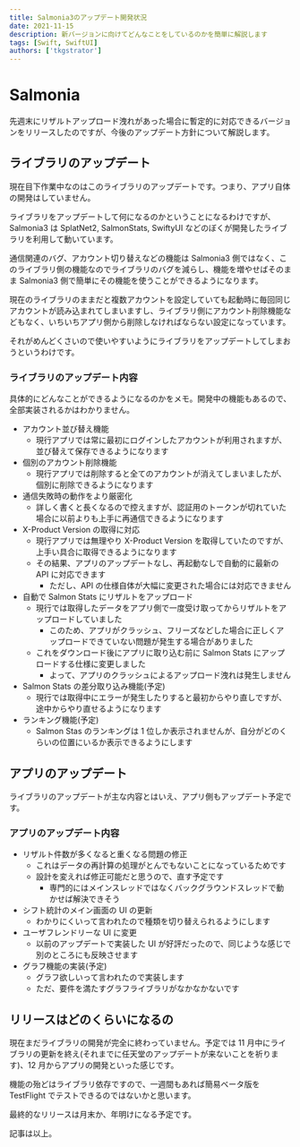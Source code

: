 ```yaml
---
title: Salmonia3のアップデート開発状況
date: 2021-11-15
description: 新バージョンに向けてどんなことをしているのかを簡単に解説します
tags: [Swift, SwiftUI]
authors: ['tkgstrator']
---
```


# Salmonia

先週末にリザルトアップロード洩れがあった場合に暫定的に対応できるバージョンをリリースしたのですが、今後のアップデート方針について解説します。

## ライブラリのアップデート

現在目下作業中なのはこのライブラリのアップデートです。つまり、アプリ自体の開発はしていません。

ライブラリをアップデートして何になるのかということになるわけですが、Salmonia3 は SplatNet2, SalmonStats, SwiftyUI などのぼくが開発したライブラリを利用して動いています。

通信関連のバグ、アカウント切り替えなどの機能は Salmonia3 側ではなく、このライブラリ側の機能なのでライブラリのバグを減らし、機能を増やせばそのまま Salmonia3 側で簡単にその機能を使うことができるようになります。

現在のライブラリのままだと複数アカウントを設定していても起動時に毎回同じアカウントが読み込まれてしまいますし、ライブラリ側にアカウント削除機能などもなく、いちいちアプリ側から削除しなければならない設定になっています。

それがめんどくさいので使いやすいようにライブラリをアップデートしてしまおうというわけです。

### ライブラリのアップデート内容

具体的にどんなことができるようになるのかをメモ。開発中の機能もあるので、全部実装されるかはわかりません。

- アカウント並び替え機能
  - 現行アプリでは常に最初にログインしたアカウントが利用されますが、並び替えて保存できるようになります
- 個別のアカウント削除機能
  - 現行アプリでは削除すると全てのアカウントが消えてしまいましたが、個別に削除できるようになります
- 通信失敗時の動作をより厳密化
  - 詳しく書くと長くなるので控えますが、認証用のトークンが切れていた場合に以前よりも上手に再通信できるようになります
- X-Product Version の取得に対応
  - 現行アプリでは無理やり X-Product Version を取得していたのですが、上手い具合に取得できるようになります
  - その結果、アプリのアップデートなし、再起動なしで自動的に最新の API に対応できます
    - ただし、API の仕様自体が大幅に変更された場合には対応できません
- 自動で Salmon Stats にリザルトをアップロード
  - 現行では取得したデータをアプリ側で一度受け取ってからリザルトをアップロードしていました
    - このため、アプリがクラッシュ、フリーズなどした場合に正しくアップロードできていない問題が発生する場合がありました
  - これをダウンロード後にアプリに取り込む前に Salmon Stats にアップロードする仕様に変更しました
    - よって、アプリのクラッシュによるアップロード洩れは発生しません
- Salmon Stats の差分取り込み機能(予定)
  - 現行では取得中にエラーが発生したりすると最初からやり直しですが、途中からやり直せるようになります
- ランキング機能(予定)
  - Salmon Stas のランキングは 1 位しか表示されませんが、自分がどのくらいの位置にいるか表示できるようにします

## アプリのアップデート

ライブラリのアップデートが主な内容とはいえ、アプリ側もアップデート予定です。

### アプリのアップデート内容

- リザルト件数が多くなると重くなる問題の修正
  - これはデータの再計算の処理がとんでもないことになっているためです
  - 設計を変えれば修正可能だと思うので、直す予定です
    - 専門的にはメインスレッドではなくバックグラウンドスレッドで動かせば解決できそう
- シフト統計のメイン画面の UI の更新
  - わかりにくいって言われたので種類を切り替えられるようにします
- ユーザフレンドリーな UI に変更
  - 以前のアップデートで実装した UI が好評だったので、同じような感じで別のところにも反映させます
- グラフ機能の実装(予定)
  - グラフ欲しいって言われたので実装します
  - ただ、要件を満たすグラフライブラリがなかなかないです

## リリースはどのくらいになるの

現在まだライブラリの開発が完全に終わっていません。予定では 11 月中にライブラリの更新を終え(それまでに任天堂のアップデートが来ないことを祈ります)、12 月からアプリの開発といった感じです。

機能の殆どはライブラリ依存ですので、一週間もあれば簡易ベータ版を TestFlight でテストできるのではないかと思います。

最終的なリリースは月末か、年明けになる予定です。

記事は以上。
